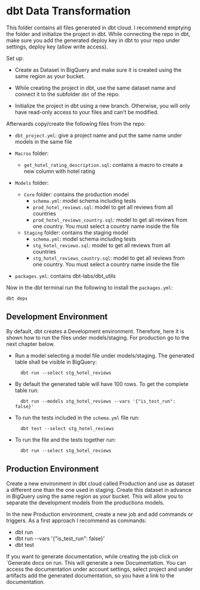 # dbt Data Transformation

This folder contains all files generated in dbt cloud. I recommend emptying the folder and initialize the project in dbt. While connecting the repo in dbt, make sure you add the generated deploy key in dbt to your repo under settings, deploy key (allow write access).

Set up:

- Create as Dataset in BigQuery and make sure it is created using the same region as your bucket.

- While creating the project in dbt, use the same dataset name and connect it to the subfolder `dbt` of the repo.

- Initialize the project in dbt using a new branch. Otherwise, you will only have read-only access to your files and can't be modified.

Afterwards copy/create the following files from the repo:

- `dbt_project.yml`: give a project name and put the same name under models in the same file
- `Macros` folder:
  - `get_hotel_rating_description.sql`: contains a macro to create a new column with hotel rating
- `Models` folder:
  - `Core` folder: contains the production model
    - `schema.yml`: model schema including tests
    - `prod_hotel_reviews.sql`: model to get all reviews from all countries
    - `prod_hotel_reviews_country.sql`: model to get all reviews from one country. You must select a country name inside the file
  - `Staging` folder: contains the staging model
    - `schema.yml`: model schema including tests
    - `stg_hotel_reviews.sql`: model to get all reviews from all countries
    - `stg_hotel_reviews_country.sql`: model to get all reviews from one country. You must select a country name inside the file

- `packages.yml`: contains dbt-labs/dbt_utils

Now in the dbt terminal run the following to install the `packages.yml`:

    dbt deps

## Development Environment

By default, dbt creates a Development environment. Therefore, here it is shown how to run the files under models/staging. For production go to the next chapter below.

- Run a model selecting a model file under models/staging. The generated table shall be visible in BigQuery:

        dbt run --select stg_hotel_reviews

- By default the generated table will have 100 rows. To get the complete table run:

        dbt run --models stg_hotel_reviews --vars '{"is_test_run": false}'

- To run the tests included in the `schema.yml` file run:

        dbt test --select stg_hotel_reviews

- To run the file and the tests together run:

        dbt run --select stg_hotel_reviews

## Production Environment

Create a new environment in dbt cloud called Production and use as dataset a different one than the one used in staging. Create this dataset in advance in BigQuery using the same region as your bucket. This will allow you to separate the development models from the productions models.

In the new Production environment, create a new job and add commands or triggers. As a first approach I recommend as commands:

- dbt run
- dbt run --vars '{"is_test_run": false}'
- dbt test

If you want to generate documentation, while creating the job click on `Generate docs on run. This will generate a new Documentation. You can access the documentation under account settings, select project and under artifacts add the generated documentation, so you have a link to the documentation.
